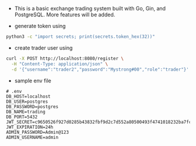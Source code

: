 - This is a basic exchange trading system built with Go, Gin, and PostgreSQL. More features will be added.

- generate token using 
```bash
python3 -c "import secrets; print(secrets.token_hex(32))"
```

- create trader user using 
```bash
curl -X POST http://localhost:8080/register \
  -H "Content-Type: application/json" \
  -d '{"username":"trader2","password":"Mystrong#00","role":"trader"}'
```

- sample env file
```env
# .env
DB_HOST=localhost
DB_USER=postgres
DB_PASSWORD=postgres
DB_NAME=trading
DB_PORT=5432
JWT_SECRET=c9650526f927d0285b43832fbf9d2c7d552a80500493f4741018232ba7fc2931
JWT_EXPIRATION=24h
ADMIN_PASSWORD=Admin@123
ADMIN_USERNAME=admin
```